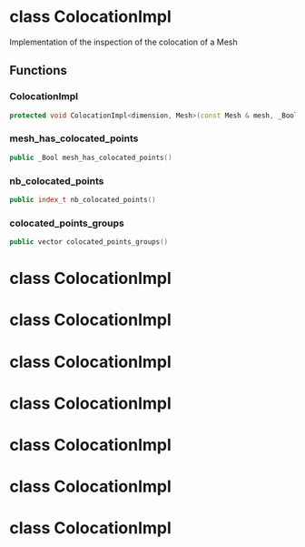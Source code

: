 # class ColocationImpl


 Implementation of the inspection of the colocation of a Mesh



## Functions

### ColocationImpl

```cpp
protected void ColocationImpl<dimension, Mesh>(const Mesh & mesh, _Bool verbose)
```


### mesh_has_colocated_points

```cpp
public _Bool mesh_has_colocated_points()
```


### nb_colocated_points

```cpp
public index_t nb_colocated_points()
```


### colocated_points_groups

```cpp
public vector colocated_points_groups()
```




# class ColocationImpl


# class ColocationImpl


# class ColocationImpl


# class ColocationImpl


# class ColocationImpl


# class ColocationImpl


# class ColocationImpl


